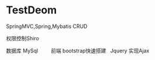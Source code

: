 
# TestDeom
SpringMVC,Spring,Mybatis CRUD     

权限控制Shiro     

数据库 MySql      
 
前端 bootstrap快速搭建
 
Jquery 实现Ajax
 
